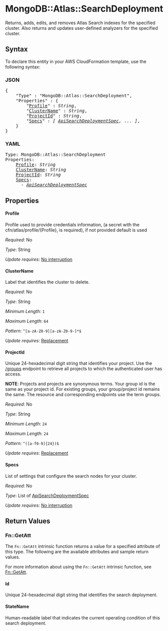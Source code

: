 # MongoDB::Atlas::SearchDeployment

Returns, adds, edits, and removes Atlas Search indexes for the specified cluster. Also returns and updates user-defined analyzers for the specified cluster.

## Syntax

To declare this entity in your AWS CloudFormation template, use the following syntax:

### JSON

<pre>
{
    "Type" : "MongoDB::Atlas::SearchDeployment",
    "Properties" : {
        "<a href="#profile" title="Profile">Profile</a>" : <i>String</i>,
        "<a href="#clustername" title="ClusterName">ClusterName</a>" : <i>String</i>,
        "<a href="#projectid" title="ProjectId">ProjectId</a>" : <i>String</i>,
        "<a href="#specs" title="Specs">Specs</a>" : <i>[ <a href="apisearchdeploymentspec.md">ApiSearchDeploymentSpec</a>, ... ]</i>,
    }
}
</pre>

### YAML

<pre>
Type: MongoDB::Atlas::SearchDeployment
Properties:
    <a href="#profile" title="Profile">Profile</a>: <i>String</i>
    <a href="#clustername" title="ClusterName">ClusterName</a>: <i>String</i>
    <a href="#projectid" title="ProjectId">ProjectId</a>: <i>String</i>
    <a href="#specs" title="Specs">Specs</a>: <i>
      - <a href="apisearchdeploymentspec.md">ApiSearchDeploymentSpec</a></i>
</pre>

## Properties

#### Profile

Profile used to provide credentials information, (a secret with the cfn/atlas/profile/{Profile}, is required), if not provided default is used

_Required_: No

_Type_: String

_Update requires_: [No interruption](https://docs.aws.amazon.com/AWSCloudFormation/latest/UserGuide/using-cfn-updating-stacks-update-behaviors.html#update-no-interrupt)

#### ClusterName

Label that identifies the cluster to delete.

_Required_: No

_Type_: String

_Minimum Length_: <code>1</code>

_Maximum Length_: <code>64</code>

_Pattern_: <code>^[a-zA-Z0-9][a-zA-Z0-9-]*$</code>

_Update requires_: [Replacement](https://docs.aws.amazon.com/AWSCloudFormation/latest/UserGuide/using-cfn-updating-stacks-update-behaviors.html#update-replacement)

#### ProjectId

Unique 24-hexadecimal digit string that identifies your project. Use the [/groups](#tag/Projects/operation/listProjects) endpoint to retrieve all projects to which the authenticated user has access.

**NOTE**: Projects and projects are synonymous terms. Your group id is the same as your project id. For existing groups, your group/project id remains the same. The resource and corresponding endpoints use the term groups.

_Required_: No

_Type_: String

_Minimum Length_: <code>24</code>

_Maximum Length_: <code>24</code>

_Pattern_: <code>^([a-f0-9]{24})$</code>

_Update requires_: [Replacement](https://docs.aws.amazon.com/AWSCloudFormation/latest/UserGuide/using-cfn-updating-stacks-update-behaviors.html#update-replacement)

#### Specs

List of settings that configure the search nodes for your cluster.

_Required_: No

_Type_: List of <a href="apisearchdeploymentspec.md">ApiSearchDeploymentSpec</a>

_Update requires_: [No interruption](https://docs.aws.amazon.com/AWSCloudFormation/latest/UserGuide/using-cfn-updating-stacks-update-behaviors.html#update-no-interrupt)

## Return Values

### Fn::GetAtt

The `Fn::GetAtt` intrinsic function returns a value for a specified attribute of this type. The following are the available attributes and sample return values.

For more information about using the `Fn::GetAtt` intrinsic function, see [Fn::GetAtt](https://docs.aws.amazon.com/AWSCloudFormation/latest/UserGuide/intrinsic-function-reference-getatt.html).

#### Id

Unique 24-hexadecimal digit string that identifies the search deployment.

#### StateName

Human-readable label that indicates the current operating condition of this search deployment.


